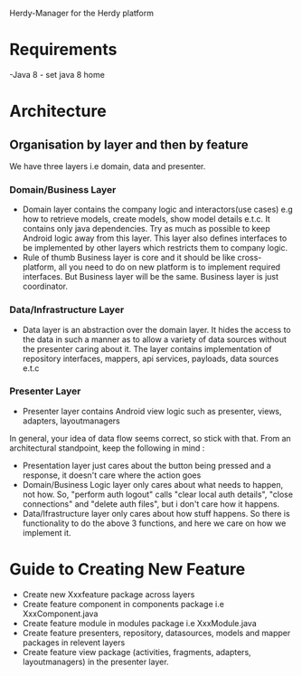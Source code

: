 Herdy-Manager for the Herdy platform

# Requirements 
-Java 8 - set java 8 home

# Architecture

## Organisation by layer and then by feature
We have three layers i.e domain, data and presenter. 

### Domain/Business Layer
- Domain layer contains the company logic and interactors(use cases) e.g how to retrieve models, create models, show model details e.t.c. It contains only java dependencies. Try as much as possible to keep Android logic away from this layer. This layer also defines interfaces to be implemented by other layers which restricts them to company logic. 
- Rule of thumb Business layer is core and it should be like cross-platform, all you need to do on new platform is to implement required interfaces. But Business layer will be the same. Business layer is just coordinator. 

### Data/Infrastructure Layer
- Data layer is an abstraction over the domain layer. It hides the access to the data in such a manner as to allow a variety of data sources without the presenter caring about it. The layer contains implementation of repository interfaces, mappers, api services, payloads, data sources e.t.c

### Presenter Layer
- Presenter layer contains Android view logic such as presenter, views, adapters, layoutmanagers

In general, your idea of data flow seems correct, so stick with that. From an architectural standpoint, keep the following in mind :

- Presentation layer just cares about the button being pressed and a response, it doesn't care where the action goes
- Domain/Business Logic layer only cares about what needs to happen, not how. So, "perform auth logout" calls "clear local auth details", "close connections" and "delete auth files", but i don't care how it happens.
- Data/Ifrastructure layer only cares about how stuff happens. So there is functionality to do the above 3 functions, and here we care on how we implement it.


# Guide to Creating New Feature
- Create new Xxxfeature package across layers
- Create feature component in components package i.e XxxComponent.java
- Create feature module in modules package i.e XxxModule.java 
- Create feature presenters, repository, datasources, models and mapper packages in relevent layers
- Create feature view package (activities, fragments, adapters, layoutmanagers) in the presenter layer.
